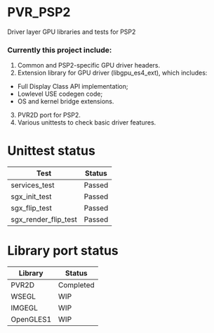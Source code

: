 # PVR_PSP2
Driver layer GPU libraries and tests for PSP2

### Currently this project include:

1. Common and PSP2-specific GPU  driver headers.
2. Extension library for GPU driver (libgpu_es4_ext), which includes:
 - Full Display Class API implementation;
 - Lowlevel USE codegen code;
 - OS and kernel bridge extensions.
3. PVR2D port for PSP2.
4. Various unittests to check basic driver features.

# Unittest status

| Test  | Status |
| ------------- | ------------- |
| services_test | Passed  |
| sgx_init_test | Passed  |
| sgx_flip_test | Passed  |
| sgx_render_flip_test | Passed |


# Library port status

| Library  | Status |
| ------------- | ------------- |
| PVR2D | Completed  |
| WSEGL | WIP  |
| IMGEGL | WIP  |
| OpenGLES1 | WIP  |
